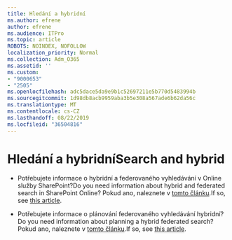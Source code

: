 ```yaml
---
title: Hledání a hybridní
ms.author: efrene
author: efrene
ms.audience: ITPro
ms.topic: article
ROBOTS: NOINDEX, NOFOLLOW
localization_priority: Normal
ms.collection: Adm_O365
ms.assetid: ''
ms.custom:
- "9000653"
- "2505"
ms.openlocfilehash: adc5dace5da9e9b1c52697211e5b770d5483994b
ms.sourcegitcommit: 1d98db8acb9959aba3b5e308a567ade6b62da56c
ms.translationtype: MT
ms.contentlocale: cs-CZ
ms.lasthandoff: 08/22/2019
ms.locfileid: "36504816"
---
```

# <a name="search-and-hybrid"></a><span data-ttu-id="d87e5-102">Hledání a hybridní</span><span class="sxs-lookup"><span data-stu-id="d87e5-102">Search and hybrid</span></span>

- <span data-ttu-id="d87e5-103">Potřebujete informace o hybridní a federovaného vyhledávání v Online služby SharePoint?</span><span class="sxs-lookup"><span data-stu-id="d87e5-103">Do you need information about hybrid and federated search in SharePoint Online?</span></span> <span data-ttu-id="d87e5-104">Pokud ano, naleznete v [tomto článku](https://docs.microsoft.com/sharepoint/hybrid/hybrid-search-in-sharepoint).</span><span class="sxs-lookup"><span data-stu-id="d87e5-104">If so, see [this article](https://docs.microsoft.com/sharepoint/hybrid/hybrid-search-in-sharepoint).</span></span>

- <span data-ttu-id="d87e5-105">Potřebujete informace o plánování federovaného vyhledávání hybridní?</span><span class="sxs-lookup"><span data-stu-id="d87e5-105">Do you need information about planning a hybrid federated search?</span></span>  <span data-ttu-id="d87e5-106">Pokud ano, naleznete v [tomto článku](https://docs.microsoft.com/sharepoint/hybrid/plan-hybrid-federated-search).</span><span class="sxs-lookup"><span data-stu-id="d87e5-106">If so, see [this article](https://docs.microsoft.com/sharepoint/hybrid/plan-hybrid-federated-search).</span></span>



